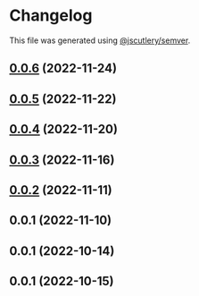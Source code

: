 # Changelog

This file was generated using [@jscutlery/semver](https://github.com/jscutlery/semver).

## [0.0.6](https://github.com/otwld/ecosystem/compare/charts-otwld-fr-0.0.5...charts-otwld-fr-0.0.6) (2022-11-24)



## [0.0.5](https://github.com/otwld/ecosystem/compare/charts-otwld-fr-0.0.4...charts-otwld-fr-0.0.5) (2022-11-22)



## [0.0.4](https://github.com/otwld/ecosystem/compare/charts-otwld-fr-0.0.3...charts-otwld-fr-0.0.4) (2022-11-20)



## [0.0.3](https://github.com/otwld/ecosystem/compare/charts-otwld-fr-0.0.2...charts-otwld-fr-0.0.3) (2022-11-16)



## [0.0.2](https://github.com/otwld/ecosystem/compare/charts-otwld-fr-0.0.1...charts-otwld-fr-0.0.2) (2022-11-11)



## 0.0.1 (2022-11-10)



## 0.0.1 (2022-10-14)



## 0.0.1 (2022-10-15)
